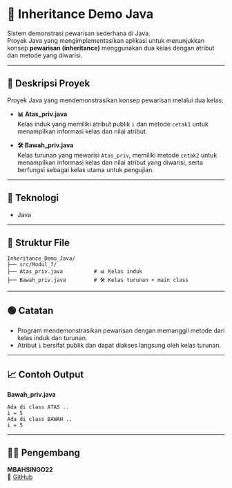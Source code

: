 # 📝 Inheritance Demo Java

Sistem demonstrasi pewarisan sederhana di Java.  
Proyek Java yang mengimplementasikan aplikasi untuk menunjukkan konsep **pewarisan (inheritance)** menggunakan dua kelas dengan atribut dan metode yang diwarisi.

---

## 📖 Deskripsi Proyek
Proyek Java yang mendemonstrasikan konsep pewarisan melalui dua kelas:

- **📊 Atas_priv.java**  
  Kelas induk yang memiliki atribut publik `i` dan metode `cetak1` untuk menampilkan informasi kelas dan nilai atribut.  

- **🛠️ Bawah_priv.java**  
  Kelas turunan yang mewarisi `Atas_priv`, memiliki metode `cetak2` untuk menampilkan informasi kelas dan nilai atribut yang diwarisi, serta berfungsi sebagai kelas utama untuk pengujian.  

---

## 🧠 Teknologi
- Java  

---

## 📂 Struktur File
```
Inheritance_Demo_Java/
├── src/Modul_7/
├── Atas_priv.java          # 📊 Kelas induk
├── Bawah_priv.java         # 🛠️ Kelas turunan + main class
```

---

## 🟢 Catatan
- Program mendemonstrasikan pewarisan dengan memanggil metode dari kelas induk dan turunan.  
- Atribut `i` bersifat publik dan dapat diakses langsung oleh kelas turunan.  

---

## 📈 Contoh Output
**Bawah_priv.java**
```
Ada di class ATAS ..
i = 5
Ada di class BAWAH ..
i = 5
```

---

## 👨‍💻 Pengembang
**MBAHSINGO22**  
🔗 [GitHub](https://github.com/MBAHSINGO22)
